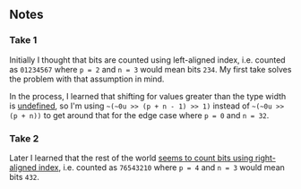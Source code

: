 ## Notes

### Take 1

Initially I thought that bits are counted using left-aligned index, i.e. counted
as `01234567` where `p = 2` and `n = 3` would mean bits `234`. My first take
solves the problem with that assumption in mind.

In the process, I learned that shifting for values greater than the type width
is [undefined][1], so I'm using `~(~0u >> (p + n - 1) >> 1)` instead of
`~(~0u >> (p + n))` to get around that for the edge case where `p = 0` and
`n = 32`.

### Take 2

Later I learned that the rest of the world [seems to count bits using
right-aligned index][2], i.e. counted as `76543210` where `p = 4` and `n = 3`
would mean bits `432`.

[1]: https://stackoverflow.com/questions/53783259/right-shift-inconsistent-behavior-when-shifting-for-type-width-related-to-kr-e

[2]: https://www.reddit.com/r/C_Programming/comments/a66zeq/why_am_i_finding_only_wrong_solutions_to_kr/

